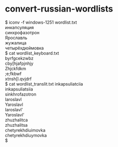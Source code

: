 # convert-russian-wordlists

$ iconv -f windows-1251 wordlist.txt  
инкапсуляция  
синхрофазотрон  
Ярославль  
жужалица  
четырёхдюймовка  
$ cat wordlist_keyboard.txt  
byrfgcekzwbz  
cby[hjafpjnhjy  
Zhjckfdkm  
;e;fkbwf  
xtnsh\[l.qvjdrf  
$ cat wordlist_translit.txt 
inkapsuliatciia  
inkapsuliatsiia  
sinkhrofazotron  
Iaroslavl  
Yaroslavl  
Iaroslavl'  
Yaroslavl'  
zhuzhalitca  
zhuzhalitsa  
chetyrekhdiuimovka  
chetyrekhdiuymovka  
$
